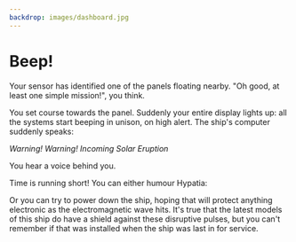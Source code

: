 ```yaml
---
backdrop: images/dashboard.jpg
---
```


# Beep!

Your sensor has identified one of the panels floating nearby. "Oh good, at least one simple mission!", you think.

You set course towards the panel. Suddenly your entire display lights up: all the systems start beeping in unison, on high alert. The ship's computer suddenly speaks:

_Warning! Warning! Incoming Solar Eruption_

You hear a voice behind you.

<Helper id="3"/>

Time is running short! You can either humour Hypatia:

<Page url="equation" instructions="" action="Solve equation" condition="none" />

Or you can try to power down the ship, hoping that will protect anything electronic as the electromagnetic wave hits. It's true that the latest models of this ship do have a shield against these disruptive pulses, but you can't remember if that was installed when the ship was last in for service.

<Page url="powerdown" instructions="" action="Power down ship" condition="none" />